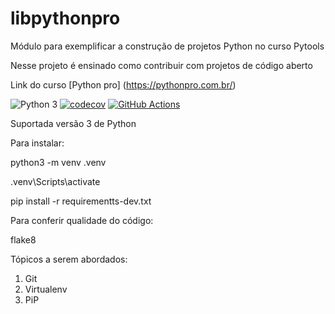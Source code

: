 # libpythonpro
Módulo para exemplificar a construção de projetos Python no curso Pytools

Nesse projeto é ensinado como contribuir com projetos de código aberto

Link do curso [Python pro] (https://pythonpro.com.br/)

![Python 3](https://pyup.io/repos/github/ViniciusBrag/project-django/python-3-shield.svg)
[![codecov](https://codecov.io/gh/juliana228/libpythonpro/branch/main/graph/badge.svg?token=CM9FS47DX3)](https://codecov.io/gh/juliana228/libpythonpro)
[![GitHub Actions](https://img.shields.io/endpoint.svg?url=https%3A%2F%2Factions-badge.atrox.dev%2Fatrox%2Fsync-dotenv%2Fbadge&style=flat-square)](https://github.com/ViniciusBrag/project-django/actions)

Suportada versão 3 de Python

Para instalar:

python3 -m venv .venv

.venv\Scripts\activate

pip install -r requirementts-dev.txt

Para conferir qualidade do código:

flake8

Tópicos a serem abordados:
1. Git
2. Virtualenv
3. PiP
